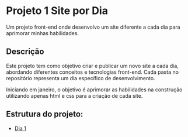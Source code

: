 # Projeto 1 Site por Dia

Um projeto front-end onde desenvolvo um site diferente a cada dia para aprimorar minhas habilidades.

## Descrição

Este projeto tem como objetivo criar e publicar um novo site a cada dia, abordando diferentes conceitos e tecnologias front-end. Cada pasta no repositório representa um dia específico de desenvolvimento.

Iniciando em janeiro, o objetivo é aprimorar as habilidades na construção utilizando apenas html e css para a criação de cada site.

## Estrutura do projeto:
<nav>
<ul>
        <li><a href="./Dia 1">Dia 1</a></li>
</ul>
</nav>
